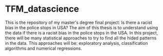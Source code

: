 # TFM_datascience
This is the repository of my master's degree final project: Is there a racist bias in the police stops in USA?
The aim of this thesis is to understand using the data if there is a racist bias in the police stops in the USA. 
In this project, there will be many statistical approaches to try to find all the hided patterns in the data. This approaches will be: exploratory analysis, classification algorithms and numerical regressions. 
